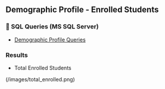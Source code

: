 

## Demographic Profile - Enrolled Students

### 🔹 SQL Queries (MS SQL Server)

- [Demographic Profile Queries](/SQL/demographic_profile.sql)


### Results 

- Total Enrolled Students

(/images/total_enrolled.png)
